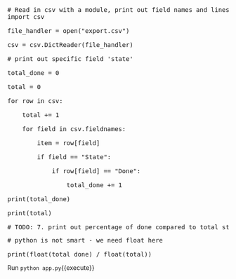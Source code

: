 <pre class="file" data-filename="app.py" data-target="replace">
# Read in csv with a module, print out field names and lines
import csv

file_handler = open("export.csv")

csv = csv.DictReader(file_handler)

# print out specific field 'state'

total_done = 0

total = 0

for row in csv:

    total += 1

    for field in csv.fieldnames:

        item = row[field]

        if field == "State":

            if row[field] == "Done":

                total_done += 1

print(total_done)

print(total)

# TODO: 7. print out percentage of done compared to total stories
</pre>

<pre class="file" data-filename="app.py" data-target="insert" data-marker="# TODO: 7. print out percentage of done compared to total stories">
# python is not smart - we need float here

print(float(total_done) / float(total))
</pre>

Run `python app.py`{{execute}}
